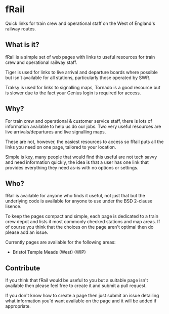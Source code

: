 # fRail
Quick links for train crew and operational staff on the West of England's railway routes.

## What is it?
fRail is a simple set of web pages with links to useful resources for train crew and operational railway staff.

Tiger is used for links to live arrival and departure boards where possible but isn't available for all stations, particularly those operated by SWR.

Traksy is used for links to signalling maps, Tornado is a good resource but is slower due to the fact your Genius login is required for access.

## Why?
For train crew and operational & customer service staff, there is lots of information available to help us do our jobs.  Two very useful resources are live arrivals/departures and live signalling maps.

These are not, however, the easiest resources to access so fRail puts all the links you need on one page, tailored to your location.

Simple is key, many people that would find this useful are not tech savvy and need information quickly, the idea is that a user has one link that provides everything they need as-is with no options or settings.

## Who?
fRail is available for anyone who finds it useful, not just that but the underlying code is available for anyone to use under the BSD 2-clause lisence.

To keep the pages compact and simple, each page is dedicated to a train crew depot and lists it most commonly checked stations and map areas.  If of course you think that the choices on the page aren't optimal then do please add an issue.

Currently pages are available for the following areas:

- Bristol Temple Meads (West) (WIP)

## Contribute
If you think that fRail would be useful to you but a suitable page isn't available then please feel free to create it and submit a pull request.

If you don't know how to create a page then just submit an issue detailing what information you'd want available on the page and it will be added if appropriate.
